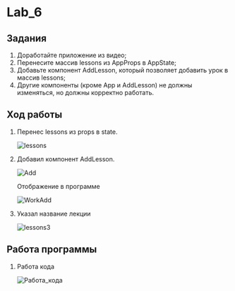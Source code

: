 # Lab_6

## Задания

1. Доработайте приложение из видео;
2. Перенесите массив lessons из  AppProps в AppState;
3. Добавьте компонент AddLesson, который позволяет добавить урок в массив lessons;
4. Другие компоненты (кроме App и AddLesson) не должны изменяться, но должны корректно работать.

## Ход работы 

1. Перенес lessons из props в state.

    ![lessons](https://i.ibb.co/s5ft1bg/1.jpg)

2. Добавил компонент AddLesson.

    ![Add](https://i.ibb.co/1R1tJw0/2.jpg)

    Отображение в программе

    ![WorkAdd](https://i.ibb.co/4Z5q2g2/7.jpg)

3. Указал название лекции

    ![lessons3](https://i.ibb.co/bsBLMT6/3.jpg)

## Работа программы

1. Работа кода

    ![Работа_кода](https://i.ibb.co/7GMZjrS/10.jpg)
